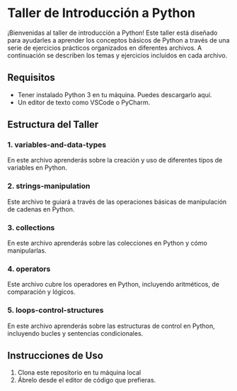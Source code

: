 # Taller de Introducción a Python

¡Bienvenidas al taller de introducción a Python! 
Este taller está diseñado para ayudarles a aprender los conceptos básicos de Python a través de una serie de 
ejercicios prácticos organizados en diferentes archivos. A continuación se describen los temas y ejercicios incluidos 
en cada archivo.

## Requisitos
* Tener instalado Python 3 en tu máquina. Puedes descargarlo aquí.
* Un editor de texto como VSCode o PyCharm.

## Estructura del Taller

### 1. variables-and-data-types
En este archivo aprenderás sobre la creación y uso de diferentes tipos de variables en Python.

### 2. strings-manipulation
Este archivo te guiará a través de las operaciones básicas de manipulación de cadenas en Python.

### 3. collections
En este archivo aprenderás sobre las colecciones en Python y cómo manipularlas.

### 4. operators
Este archivo cubre los operadores en Python, incluyendo aritméticos, de comparación y lógicos.

### 5. loops-control-structures
En este archivo aprenderás sobre las estructuras de control en Python, incluyendo bucles y sentencias condicionales.

## Instrucciones de Uso
1. Clona este repositorio en tu máquina local
2. Ábrelo desde el editor de código que prefieras.
